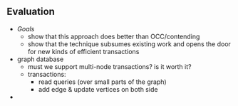 ## Evaluation

- *Goals*
    - show that this approach does better than OCC/contending
    - show that the technique subsumes existing work and opens the door for new kinds of efficient transactions
- graph database
    - must we support multi-node transactions? is it worth it?
    - transactions:
        - read queries (over small parts of the graph)
        - add edge & update vertices on both side
- 
